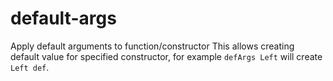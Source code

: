 # default-args

Apply default arguments to function/constructor
This allows creating default value for specified constructor, for example `defArgs Left` will create `Left def`.
